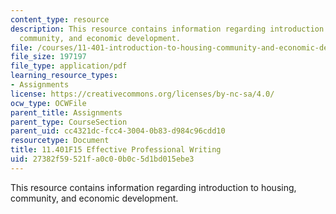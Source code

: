 ```yaml
---
content_type: resource
description: This resource contains information regarding introduction to housing,
  community, and economic development.
file: /courses/11-401-introduction-to-housing-community-and-economic-development-fall-2015/27382f59521fa0c00b0c5d1bd015ebe3_MIT11_401F15_Effective.pdf
file_size: 197197
file_type: application/pdf
learning_resource_types:
- Assignments
license: https://creativecommons.org/licenses/by-nc-sa/4.0/
ocw_type: OCWFile
parent_title: Assignments
parent_type: CourseSection
parent_uid: cc4321dc-fcc4-3004-0b83-d984c96cdd10
resourcetype: Document
title: 11.401F15 Effective Professional Writing
uid: 27382f59-521f-a0c0-0b0c-5d1bd015ebe3
---
```

This resource contains information regarding introduction to housing, community, and economic development.